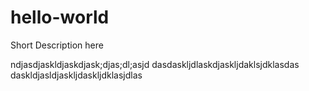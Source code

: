 # hello-world
Short Description here

ndjasdjaskldjaskdjask;djas;dl;asjd
dasdaskljdlaskdjaskljdaklsjdklasdas
daskldjasldjaskljdaskljdklasjdlas
